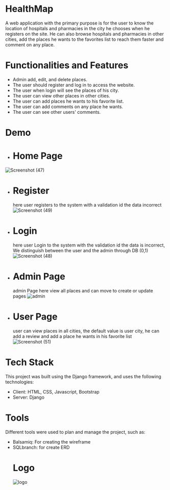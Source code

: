 # HealthMap
A web application with the primary purpose is for the user to know the location of hospitals and pharmacies in the city he chooses when he registers on the site. He can also browse hospitals and pharmacies in other cities, add the places he wants to the favorites list to reach them faster and comment on any place.
# Functionalities and Features
- Admin add, edit, and delete places.
-	The user should register and log in to access the website.
-	The user when login will see the places of his city.
-	The user can view other places in other cities.
-	The user can add places he wants to his favorite list.
-	The user can add comments on any place he wants.
-	The user can see other users' comments.


# Demo

 - # Home Page
![Screenshot (47)](https://github.com/A-AbdAlrazeq/django_fullstack/assets/107461563/530947c6-281d-42f4-be03-4b5db68091cb)
- # Register
  here user registers to the system with a validation id the data incorrect
![Screenshot (49)](https://github.com/A-AbdAlrazeq/django_fullstack/assets/107461563/fc3b7ffd-650f-4b02-90f2-4beb0a8319fc)
- # Login
   here user Login to the system with the validation id the data is incorrect, We distinguish between the user and the admin through DB (0,1)
![Screenshot (48)](https://github.com/A-AbdAlrazeq/django_fullstack/assets/107461563/be35bbe9-5d9f-403a-80a8-4dee485da477)
- # Admin Page
  admin Page here view all places and can move to create or update pages
![admin](https://github.com/A-AbdAlrazeq/django_fullstack/assets/107461563/779c9577-5182-460d-9794-780cdf90a34d)

- # User Page
  user can view places in all cities, the default value is user city, he can add a review and add a place he wants in his favorite list
![Screenshot (51)](https://github.com/A-AbdAlrazeq/django_fullstack/assets/107461563/1c62b1dd-5e40-426c-9358-7554572f53d0)

# Tech Stack
This project was built using the Django framework, and uses the following technologies:
- Client: HTML, CSS, Javascript, Bootstrap
- Server: Django
# Tools
Different tools were used to plan and manage the project, such as:
- Balsamiq: For creating the wireframe
- SQLbranch: for create ERD
  # Logo
  ![logo](https://github.com/A-AbdAlrazeq/django_fullstack/assets/107461563/b73b9e87-d1d9-4c91-8017-fbb5d77ba5a2)

